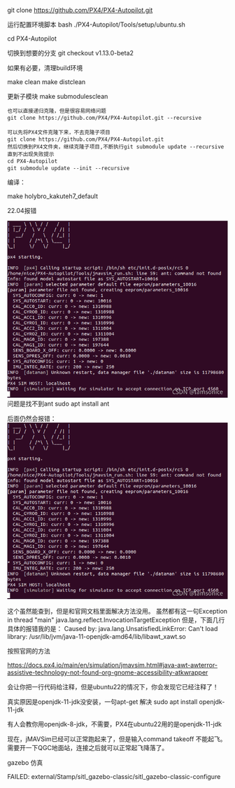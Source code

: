 git clone https://github.com/PX4/PX4-Autopilot.git

运行配置环境脚本
bash ./PX4-Autopilot/Tools/setup/ubuntu.sh

cd PX4-Autopilot

切换到想要的分支
git checkout v1.13.0-beta2

如果有必要，清理build环境

make clean
make distclean

更新子模块
make submodulesclean


    也可以直接递归克隆，但是很容易网络问题
    git clone https://github.com/PX4/PX4-Autopilot.git --recursive

    可以先将PX4文件克隆下来，不去克隆子项目
    git clone https://github.com/PX4/PX4-Autopilot.git
    然后切换到PX4文件夹，继续克隆子项目,不断执行git submodule update --recursive直到不出现失败提示
    cd PX4-Autopilot
    git submodule update --init --recursive


编译：

make holybro_kakuteh7_default


22.04报错


<img src="1.png">
问题是找不到ant
sudo apt  install ant

后面仍然会报错：
<img src="1.png">

这个虽然能查到，但是和官网文档里面解决方法没用。
虽然都有这一句Exception in thread "main" java.lang.reflect.InvocationTargetException
但是，下面几行具体的报错我的是：
Caused by: java.lang.UnsatisfiedLinkError: Can't load library: /usr/lib/jvm/java-11-openjdk-amd64/lib/libawt_xawt.so

按照官网的方法

https://docs.px4.io/main/en/simulation/jmavsim.html#java-awt-awterror-assistive-technology-not-found-org-gnome-accessibility-atkwrapper

会让你把一行代码给注释，但是ubuntu22的情况下，你会发现它已经注释了！


真实原因是openjdk-11-jdk没安装，一句apt-get 解决
sudo apt install openjdk-11-jdk

有人会教你用openjdk-8-jdk，不需要，PX4在ubuntu22用的是openjdk-11-jdk

现在，jMAVSim已经可以正常跑起来了，但是输入command takeoff 不能起飞。需要开一下QGC地面站，连接之后就可以正常起飞降落了。


gazebo 仿真

FAILED: external/Stamp/sitl_gazebo-classic/sitl_gazebo-classic-configure 
